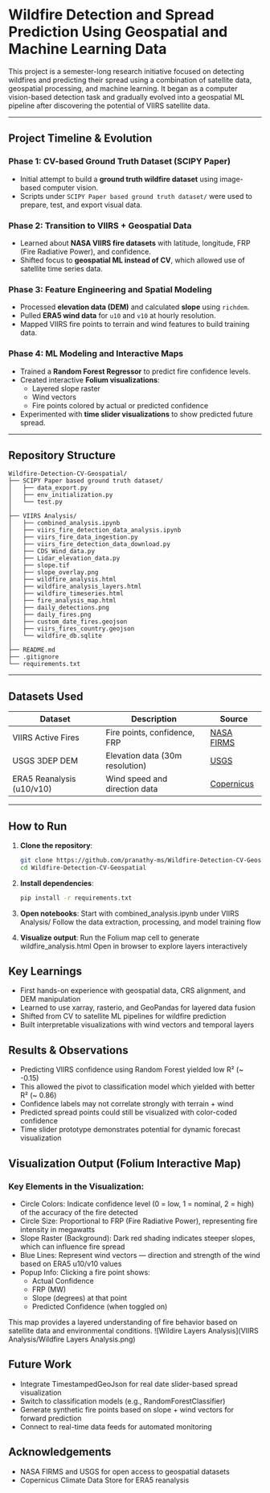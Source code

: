 # Wildfire Detection and Spread Prediction Using Geospatial and Machine Learning Data

This project is a semester-long research initiative focused on detecting wildfires and predicting their spread using a combination of satellite data, geospatial processing, and machine learning. It began as a computer vision-based detection task and gradually evolved into a geospatial ML pipeline after discovering the potential of VIIRS satellite data.

---

## Project Timeline & Evolution

### Phase 1: CV-based Ground Truth Dataset (SCIPY Paper)
- Initial attempt to build a **ground truth wildfire dataset** using image-based computer vision.
- Scripts under `SCIPY Paper based ground truth dataset/` were used to prepare, test, and export visual data.

### Phase 2: Transition to VIIRS + Geospatial Data
- Learned about **NASA VIIRS fire datasets** with latitude, longitude, FRP (Fire Radiative Power), and confidence.
- Shifted focus to **geospatial ML instead of CV**, which allowed use of satellite time series data.

### Phase 3: Feature Engineering and Spatial Modeling
- Processed **elevation data (DEM)** and calculated **slope** using `richdem`.
- Pulled **ERA5 wind data** for `u10` and `v10` at hourly resolution.
- Mapped VIIRS fire points to terrain and wind features to build training data.

### Phase 4: ML Modeling and Interactive Maps
- Trained a **Random Forest Regressor** to predict fire confidence levels.
- Created interactive **Folium visualizations**:
  - Layered slope raster
  - Wind vectors
  - Fire points colored by actual or predicted confidence
- Experimented with **time slider visualizations** to show predicted future spread.

---

## Repository Structure
```
Wildfire-Detection-CV-Geospatial/
├── SCIPY Paper based ground truth dataset/
│   ├── data_export.py
│   ├── env_initialization.py
│   └── test.py
│
├── VIIRS Analysis/
│   ├── combined_analysis.ipynb
│   ├── viirs_fire_detection_data_analysis.ipynb
│   ├── viirs_fire_data_ingestion.py
│   ├── viirs_fire_detection_data_download.py
│   ├── CDS_Wind_data.py
│   ├── Lidar_elevation_data.py
│   ├── slope.tif
│   ├── slope_overlay.png
│   ├── wildfire_analysis.html
│   ├── wildfire_analysis_layers.html
│   ├── wildfire_timeseries.html
│   ├── fire_analysis_map.html
│   ├── daily_detections.png
│   ├── daily_fires.png
│   ├── custom_date_fires.geojson
│   ├── viirs_fires_country.geojson
│   └── wildfire_db.sqlite
│
├── README.md
├── .gitignore
└── requirements.txt
```

---

## Datasets Used

| Dataset                     | Description                             | Source                                  |
|----------------------------|-----------------------------------------|-----------------------------------------|
| VIIRS Active Fires         | Fire points, confidence, FRP            | [NASA FIRMS](https://earthdata.nasa.gov) |
| USGS 3DEP DEM              | Elevation data (30m resolution)         | [USGS](https://www.usgs.gov/)            |
| ERA5 Reanalysis (u10/v10)  | Wind speed and direction data           | [Copernicus](https://cds.climate.copernicus.eu/) |

---

## How to Run

1. **Clone the repository**:
   ```bash
   git clone https://github.com/pranathy-ms/Wildfire-Detection-CV-Geospatial.git
   cd Wildfire-Detection-CV-Geospatial

2. **Install dependencies**:
    ```bash
    pip install -r requirements.txt

3. **Open notebooks**:
    Start with combined_analysis.ipynb under VIIRS Analysis/
    Follow the data extraction, processing, and model training flow

4. **Visualize output**:
    Run the Folium map cell to generate wildfire_analysis.html
    Open in browser to explore layers interactively


## Key Learnings
- First hands-on experience with geospatial data, CRS alignment, and DEM manipulation
- Learned to use xarray, rasterio, and GeoPandas for layered data fusion
- Shifted from CV to satellite ML pipelines for wildfire prediction
- Built interpretable visualizations with wind vectors and temporal layers

## Results & Observations
- Predicting VIIRS confidence using Random Forest yielded low R² (~ -0.15)
- This allowed the pivot to classification model which yielded with better R² (~ 0.86) 
- Confidence labels may not correlate strongly with terrain + wind
- Predicted spread points could still be visualized with color-coded confidence
- Time slider prototype demonstrates potential for dynamic forecast visualization

## Visualization Output (Folium Interactive Map)
### Key Elements in the Visualization:
- Circle Colors: Indicate confidence level (0 = low, 1 = nominal, 2 = high) of the accuracy of the fire detected
- Circle Size: Proportional to FRP (Fire Radiative Power), representing fire intensity in megawatts
- Slope Raster (Background): Dark red shading indicates steeper slopes, which can influence fire spread
- Blue Lines: Represent wind vectors — direction and strength of the wind based on ERA5 u10/v10 values
- Popup Info: Clicking a fire point shows:
    - Actual Confidence
    - FRP (MW)
    - Slope (degrees) at that point
    - Predicted Confidence (when toggled on)

This map provides a layered understanding of fire behavior based on satellite data and environmental conditions.
![Wildire Layers Analysis](VIIRS Analysis/Wildfire Layers Analysis.png)

## Future Work
- Integrate TimestampedGeoJson for real date slider-based spread visualization
- Switch to classification models (e.g., RandomForestClassifier)
- Generate synthetic fire points based on slope + wind vectors for forward prediction
- Connect to real-time data feeds for automated monitoring

## Acknowledgements
- NASA FIRMS and USGS for open access to geospatial datasets
- Copernicus Climate Data Store for ERA5 reanalysis

